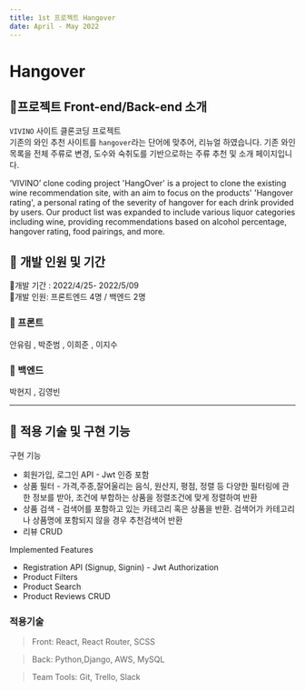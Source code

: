 ```yaml
---
title: 1st 프로젝트 Hangover
date: April - May 2022
---
```


# Hangover

## 🍻프로젝트 Front-end/Back-end 소개

`VIVINO` 사이트 클론코딩 프로젝트  
기존의 와인 추천 사이트를 `hangover`라는 단어에 맞추어, 리뉴얼 하였습니다.
기존 와인 목록을 전체 주류로 변경, 도수와 숙취도를 기반으로하는 주류 추천 및 소개 페이지입니다.

‘VIVINO’ clone coding project
'HangOver' is a project to clone the existing wine recommendation site, with an aim to focus on the products' 'Hangover rating', a personal rating of the severity of hangover for each drink provided by users.
Our product list was expanded to include various liquor categories including wine, providing recommendations based on alcohol percentage, hangover rating, food pairings, and more.

## 🍻 개발 인원 및 기간

🍻개발 기간 : 2022/4/25- 2022/5/09  
🍻개발 인원: 프론트엔드 4명 / 백엔드 2명

### 🍻 프론트

안유림 , 박준범 , 이희준 , 이지수

### 🍻 백엔드

박현지 , 김영빈

---

## 🍻 적용 기술 및 구현 기능

구현 기능

- 회원가입, 로그인 API - Jwt 인증 포함
- 상품 필터 - 가격,주종,잘어울리는 음식, 원산지, 평점, 정렬 등 다양한 필터링에 관한 정보를 받아, 조건에 부합하는 상품을 정렬조건에 맞게 정렬하여 반환
- 상품 검색 - 검색어를 포함하고 있는 카테고리 혹은 상품을 반환. 검색어가 카테고리나 상품명에 포함되지 않을 경우 추천검색어 반환
- 리뷰 CRUD

Implemented Features

- Registration API (Signup, Signin) - Jwt Authorization
- Product Filters
- Product Search
- Product Reviews CRUD

### 적용기술

> Front: React, React Router, SCSS

> Back: Python,Django, AWS, MySQL

> Team Tools: Git, Trello, Slack

